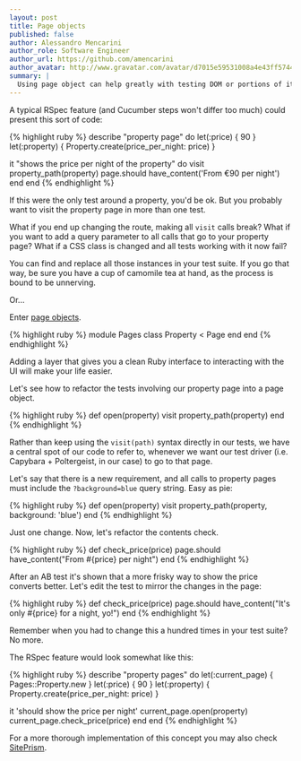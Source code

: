 ```yaml
---
layout: post
title: Page objects
published: false
author: Alessandro Mencarini
author_role: Software Engineer
author_url: https://github.com/amencarini
author_avatar: http://www.gravatar.com/avatar/d7015e59531008a4e43ff574400d5d87.png
summary: |
  Using page object can help greatly with testing DOM or portions of it.
---
```


A typical RSpec feature (and Cucumber steps won't differ too much) could present this sort of code:

{% highlight ruby %}
describe "property page" do
  let(:price) { 90 }
  let(:property) { Property.create(price_per_night: price) }

  it "shows the price per night of the property" do
    visit property_path(property)
    page.should have_content('From €90 per night')
  end
end
{% endhighlight %}

If this were the only test around a property, you'd be ok. But you probably want to visit the property page in more than one test.

What if you end up changing the route, making all `visit` calls break?
What if you want to add a query parameter to all calls that go to your property page?
What if a CSS class is changed and all tests working with it now fail?

You can find and replace all those instances in your test suite.
If you go that way, be sure you have a cup of camomile tea at hand, as the process is bound to be unnerving.

Or...

Enter [page objects](http://martinfowler.com/bliki/PageObject.html).

{% highlight ruby %}
module Pages
  class Property < Page
  end
end
{% endhighlight %}

Adding a layer that gives you a clean Ruby interface to interacting with the UI will make your life easier.

Let's see how to refactor the tests involving our property page into a page object.

{% highlight ruby %}
def open(property)
  visit property_path(property)
end
{% endhighlight %}

Rather than keep using the `visit(path)` syntax directly in our tests, we have a central spot of our code to refer to, whenever we want our test driver (i.e. Capybara + Poltergeist, in our case) to go to that page.

Let's say that there is a new requirement, and all calls to property pages must include the `?background=blue` query string. Easy as pie:

{% highlight ruby %}
def open(property)
  visit property_path(property, background: 'blue')
end
{% endhighlight %}

Just one change. Now, let's refactor the contents check.

{% highlight ruby %}
def check_price(price)
  page.should have_content("From #{price} per night")
end
{% endhighlight %}

After an AB test it's shown that a more frisky way to show the price converts better. Let's edit the test to mirror the changes in the page:

{% highlight ruby %}
def check_price(price)
  page.should have_content("It's only #{price} for a night, yo!")
end
{% endhighlight %}

Remember when you had to change this a hundred times in your test suite? No more.

The RSpec feature would look somewhat like this:

{% highlight ruby %}
describe "property pages" do
  let(:current_page) { Pages::Property.new }
  let(:price) { 90 }
  let(:property) { Property.create(price_per_night: price) }

  it 'should show the price per night'
    current_page.open(property)
    current_page.check_price(price)
  end
end
{% endhighlight %}

For a more thorough implementation of this concept you may also check [SitePrism](https://github.com/natritmeyer/site_prism).

